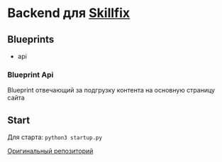 # Backend для [Skillfix](https://skillfix-platform.ru/)
## Blueprints
- api
### Blueprint Api
Blueprint отвечающий за подгрузку контента на основную страницу сайта
## Start
Для старта: `python3 startup.py`

[Оригинальный репозиторий](https://git.alexavr.ru/ZAvrikDinozavrik/SkillfixBackend)
